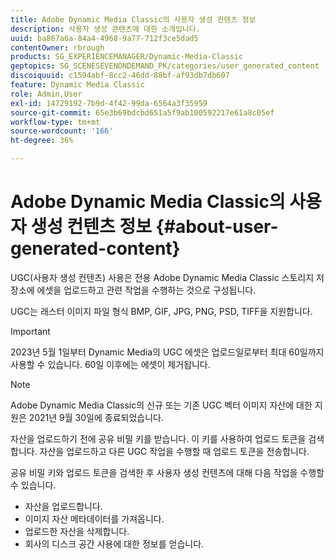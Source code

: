 ```yaml
---
title: Adobe Dynamic Media Classic의 사용자 생성 컨텐츠 정보
description: 사용자 생성 콘텐츠에 대한 소개입니다.
uuid: ba867a6a-84a4-4968-9a77-712f3ce5dad5
contentOwner: rbrough
products: SG_EXPERIENCEMANAGER/Dynamic-Media-Classic
geptopics: SG_SCENESEVENONDEMAND_PK/categories/user_generated_content
discoiquuid: c1594abf-8cc2-46dd-88bf-af93db7db607
feature: Dynamic Media Classic
role: Admin,User
exl-id: 14729192-7b9d-4f42-99da-6564a3f35959
source-git-commit: 65e3b69bdcbd651a5f9ab100592217e61a8c05ef
workflow-type: tm+mt
source-wordcount: '166'
ht-degree: 36%

---
```


# Adobe Dynamic Media Classic의 사용자 생성 컨텐츠 정보 {#about-user-generated-content}

UGC(사용자 생성 컨텐츠) 사용은 전용 Adobe Dynamic Media Classic 스토리지 저장소에 에셋을 업로드하고 관련 작업을 수행하는 것으로 구성됩니다.

UGC는 래스터 이미지 파일 형식 BMP, GIF, JPG, PNG, PSD, TIFF을 지원합니다.

>[!IMPORTANT]
>
>2023년 5월 1일부터 Dynamic Media의 UGC 에셋은 업로드일로부터 최대 60일까지 사용할 수 있습니다. 60일 이후에는 에셋이 제거됩니다.

<!-- * Vector: AI, EPS (EPS files from Adobe Illustrator 2018 are not supported), PDF (only when the PDF file is previously opened and saved in Adobe Illustrator CS6) -->

>[!NOTE]
>
>Adobe Dynamic Media Classic의 신규 또는 기존 UGC 벡터 이미지 자산에 대한 지원은 2021년 9월 30일에 종료되었습니다.

자산을 업로드하기 전에 공유 비밀 키를 받습니다. 이 키를 사용하여 업로드 토큰을 검색합니다. 자산을 업로드하고 다른 UGC 작업을 수행할 때 업로드 토큰을 전송합니다.

공유 비밀 키와 업로드 토큰을 검색한 후 사용자 생성 컨텐츠에 대해 다음 작업을 수행할 수 있습니다.

* 자산을 업로드합니다.
* 이미지 자산 메타데이터를 가져옵니다.
* 업로드한 자산을 삭제합니다.
* 회사의 디스크 공간 사용에 대한 정보를 얻습니다.
